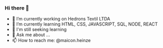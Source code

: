 ### Hi there 👋

- 🔭 I’m currently working on Hedrons Textil LTDA
- 🌱 I’m currently learning HTML, CSS, JAVASCRIPT, SQL, NODE, REACT
- 👯 I'm still seeking learning
- 💬 Ask me about ...
- 📫 How to reach me: @maicon.heinze

